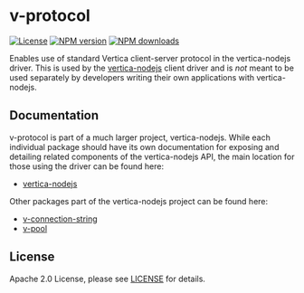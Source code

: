 # v-protocol

[![License](https://img.shields.io/badge/License-Apache%202.0-orange.svg)](https://opensource.org/licenses/Apache-2.0)
[![NPM version](https://img.shields.io/npm/v/v-protocol?color=blue)](https://www.npmjs.com/package/v-protocol)
[![NPM downloads](https://img.shields.io/npm/dm/v-protocol)](https://www.npmjs.com/package/v-protocol)

Enables use of standard Vertica client-server protocol in the vertica-nodejs driver.
This is used by the [vertica-nodejs](https://github.com/vertica/vertica-nodejs) client driver and is *not* meant to be
used separately by developers writing their own applications with vertica-nodejs.

## Documentation

v-protocol is part of a much larger project, vertica-nodejs. While each individual package should have its own documentation for exposing and detailing related components of the vertica-nodejs API, the main location for those using the driver can be found here:

- [vertica-nodejs](https://github.com/vertica/vertica-nodejs/tree/master/packages/vertica-nodejs)

Other packages part of the vertica-nodejs project can be found here:

- [v-connection-string](https://github.com/vertica/vertica-nodejs/tree/master/packages/v-connection-string)
- [v-pool](https://github.com/vertica/vertica-nodejs/tree/master/packages/v-pool)

## License

Apache 2.0 License, please see [LICENSE](https://github.com/vertica/vertica-nodejs/blob/master/LICENSE) for details.
